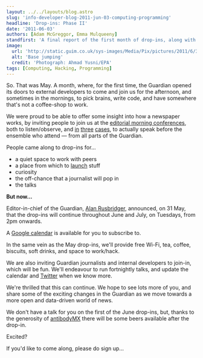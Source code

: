 ```yaml
---
layout: ../../layouts/blog.astro
slug: 'info-developer-blog-2011-jun-03-computing-programming'
headline: 'Drop-ins: Phase II'
date: '2011-06-03'
authors: [Adam McGreggor, Emma Mulqueeny]
standfirst: 'A final report of the first month of drop-ins, along with what''s happening next'
image:
  url: 'http://static.guim.co.uk/sys-images/Media/Pix/pictures/2011/6/3/1307109630184/Base-jumping-007.jpg'
  alt: 'Base jumping'
  credit: 'Photograph: Ahmad Yusni/EPA'
tags: [Computing, Hacking, Programming]
---
```


So. That was May. A month, where, for the first time, the Guardian opened its doors to external developers to come and join us for the afternoon, and sometimes in the mornings, to pick brains, write code, and have somewhere that's not a coffee-shop to work.

We were proud to be able to offer some insight into how a newspaper works, by inviting people to join us at the [editorial morning conferences](https://www.theguardian.com/info/developer-blog/2011/may/18/drop-ins-roundup), both to listen/observe, and [in](http://twitter.com/#!/nuxnix/status/76185085371621376) [three](http://twitter.com/#!/darkgreener/status/76288314386300929) [cases](http://twitter.com/#!/delineator/status/76230872877105152), to actually speak before the ensemble who attend — from all parts of the Guardian.

People came along to drop-ins for…

*   a quiet space to work with peers
*   a place from which to [launch](http://tribesports.com/) stuff
*   curiosity
*   the off-chance that a journalist will pop in
*   the talks

**But now…**

Editor-in-chief of the Guardian, [Alan Rusbridger](https://www.theguardian.com/profile/alanrusbridger), announced, on 31 May, that the drop-ins will continue throughout June and July, on Tuesdays, from 2pm onwards.

A [Google calendar](http://www.google.com/calendar/ical/guardian.co.uk_aava7brs7c9ugjlpijb5rv5b74%40group.calendar.google.com/public/basic.ics) is available for you to subscribe to.

In the same vein as the May drop-ins, we'll provide free Wi-Fi, tea, coffee, biscuits, soft drinks, and space to work/hack.

We are also inviting Guardian journalists and internal developers to join-in, which will be fun. We'll endeavour to run fortnightly talks, and update the calendar and [Twitter](http://twitter.com/#!/gdndi) when we know more.

We're thrilled that this can continue. We hope to see lots more of you, and share some of the exciting changes in the Guardian as we move towards a more open and data-driven world of news.

We don't have a talk for you on the first of the June drop-ins, but, thanks to the generosity of [antibodyMX](http://www.antibodymx.net/) there will be some beers available after the drop-in.

Excited?

If you'd like to come along, please do sign up...
